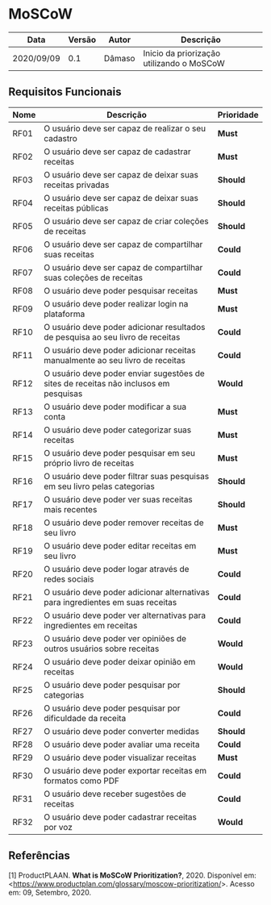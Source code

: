 # MoSCoW

| Data |Versão| Autor | Descrição |
| ---- | ---- | ----- | --------- |
| 2020/09/09 | 0.1 | Dâmaso | Inicio da priorização utilizando o MoSCoW |


## Requisitos Funcionais

| Nome | Descrição | Prioridade |
| --- | ---------- | ------ |
| RF01 | O usuário deve ser capaz de realizar o seu cadastro | **Must** |
| RF02 | O usuário deve ser capaz de cadastrar receitas | **Must** |
| RF03 | O usuário deve ser capaz de deixar suas receitas privadas | **Should** |
| RF04 | O usuário deve ser capaz de deixar suas receitas públicas | **Should** |
| RF05 | O usuário deve ser capaz de criar coleções de receitas | **Should** |
| RF06 | O usuário deve ser capaz de compartilhar suas receitas | **Could** |
| RF07 | O usuário deve ser capaz de compartilhar suas coleções de receitas | **Could** |
| RF08 | O usuário deve poder pesquisar receitas | **Must** |
| RF09 | O usuário deve poder realizar login na plataforma | **Must** |
| RF10 | O usuário deve poder adicionar resultados de pesquisa ao seu livro de receitas | **Could** |
| RF11 | O usuário deve poder adicionar receitas manualmente ao seu livro de receitas | **Could** |
| RF12 | O usuário deve poder enviar sugestões de sites de receitas não inclusos em pesquisas | **Would** |
| RF13 | O usuário deve poder modificar a sua conta |**Must**| 
| RF14 | O usuário deve poder categorizar suas receitas | **Must** |
| RF15 | O usuário deve poder pesquisar em seu próprio livro de receitas | **Must** |
| RF16 | O usuário deve poder filtrar suas pesquisas em seu livro pelas categorias | **Should** |
| RF17 | O usuário deve poder ver suas receitas mais recentes |**Should**|
| RF18 | O usuário deve poder remover receitas de seu livro | **Must** |
| RF19 | O usuário deve poder editar receitas em seu livro | **Must** |
| RF20 | O usuário deve poder logar através de redes sociais | **Could** |
| RF21 | O usuário deve poder adicionar alternativas para ingredientes em suas receitas | **Could** |
| RF22 | O usuário deve poder ver alternativas para ingredientes em receitas |**Could**|
| RF23 | O usuário deve poder ver opiniões de outros usuários sobre receitas |**Would**|
| RF24 | O usuário deve poder deixar opinião em receitas |**Would**|
| RF25 | O usuário deve poder pesquisar por categorias |**Should**|
| RF26 | O usuário deve poder pesquisar por dificuldade da receita |**Could**|
| RF27 | O usuário deve poder converter medidas | **Should** |
| RF28 | O usuário deve poder avaliar uma receita |**Could**|
| RF29 | O usuário deve poder visualizar receitas |**Must**|
| RF30 | O usuário deve poder exportar receitas em formatos como PDF |**Could**|
| RF31 | O usuário deve receber sugestões de receitas |**Could**|
| RF32 | O usuário deve poder cadastrar receitas por voz |**Would**|


## Referências

[1] ProductPLAAN. **What is MoSCoW Prioritization?**, 2020. Disponível em: <<https://www.productplan.com/glossary/moscow-prioritization/>>. Acesso em: 09, Setembro, 2020.
